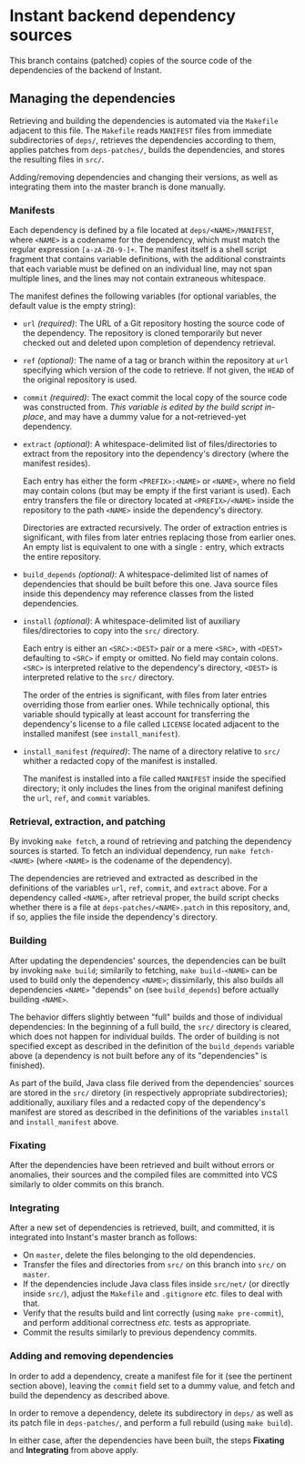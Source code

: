 # Instant backend dependency sources

This branch contains (patched) copies of the source code of the dependencies
of the backend of Instant.

## Managing the dependencies

Retrieving and building the dependencies is automated via the `Makefile`
adjacent to this file. The `Makefile` reads `MANIFEST` files from immediate
subdirectories of `deps/`, retrieves the dependencies according to them,
applies patches from `deps-patches/`, builds the dependencies, and stores the
resulting files in `src/`.

Adding/removing dependencies and changing their versions, as well as
integrating them into the master branch is done manually.

### Manifests

Each dependency is defined by a file located at `deps/<NAME>/MANIFEST`, where
`<NAME>` is a codename for the dependency, which must match the regular
expression `[a-zA-Z0-9-]+`. The manifest itself is a shell script fragment
that contains variable definitions, with the additional constraints that each
variable must be defined on an individual line, may not span multiple lines,
and the lines may not contain extraneous whitespace.

The manifest defines the following variables (for optional variables, the
default value is the empty string):

  - `url` *(required)*: The URL of a Git repository hosting the source code of
    the dependency. The repository is cloned temporarily but never checked
    out and deleted upon completion of dependency retrieval.

  - `ref` *(optional)*: The name of a tag or branch within the repository at
    `url` specifying which version of the code to retrieve. If not given, the
    `HEAD` of the original repository is used.

  - `commit` *(required)*: The exact commit the local copy of the source code
    was constructed from. *This variable is edited by the build script
    in-place*, and may have a dummy value for a not-retrieved-yet dependency.

  - `extract` *(optional)*: A whitespace-delimited list of files/directories
    to extract from the repository into the dependency's directory (where the
    manifest resides).

    Each entry has either the form `<PREFIX>:<NAME>` or `<NAME>`, where no
    field may contain colons (but may be empty if the first variant is used).
    Each entry transfers the file or directory located at `<PREFIX>/<NAME>`
    inside the repository to the path `<NAME>` inside the dependency's
    directory.

    Directories are extracted recursively. The order of extraction entries is
    significant, with files from later entries replacing those from earlier
    ones. An empty list is equivalent to one with a single `:` entry, which
    extracts the entire repository.

  - `build_depends` *(optional)*: A whitespace-delimited list of names of
    dependencies that should be built before this one. Java source files
    inside this dependency may reference classes from the listed dependencies.

  - `install` *(optional)*: A whitespace-delimited list of auxiliary
    files/directories to copy into the `src/` directory.

    Each entry is either an `<SRC>:<DEST>` pair or a mere `<SRC>`, with
    `<DEST>` defaulting to `<SRC>` if empty or omitted. No field may contain
    colons. `<SRC>` is interpreted relative to the dependency's directory,
    `<DEST>` is interpreted relative to the `src/` directory.

    The order of the entries is significant, with files from later entries
    overriding those from earlier ones. While technically optional, this
    variable should typically at least account for transferring the
    dependency's license to a file called `LICENSE` located adjacent to the
    installed manifest (see `install_manifest`).

  - `install_manifest` *(required)*: The name of a directory relative to
    `src/` whither a redacted copy of the manifest is installed.

    The manifest is installed into a file called `MANIFEST` inside the
    specified directory; it only includes the lines from the original
    manifest defining the `url`, `ref`, and `commit` variables.

### Retrieval, extraction, and patching

By invoking `make fetch`, a round of retrieving and patching the dependency
sources is started. To fetch an individual dependency, run `make fetch-<NAME>`
(where `<NAME>` is the codename of the dependency).

The dependencies are retrieved and extracted as described in the definitions
of the variables `url`, `ref`, `commit`, and `extract` above. For a dependency
called `<NAME>`, after retrieval proper, the build script checks whether there
is a file at `deps-patches/<NAME>.patch` in this repository, and, if so,
applies the file inside the dependency's directory.

### Building

After updating the dependencies' sources, the dependencies can be built by
invoking `make build`; similarily to fetching, `make build-<NAME>` can be used
to build only the dependency `<NAME>`; dissimilarly, this also builds all
dependencies `<NAME>` "depends" on (see `build_depends`) before actually
building `<NAME>`.

The behavior differs slightly between "full" builds and those of individual
dependencies: In the beginning of a full build, the `src/` directory is
cleared, which does not happen for individual builds. The order of building is
not specified except as described in the definition of the `build_depends`
variable above (a dependency is not built before any of its "dependencies" is
finished).

As part of the build, Java class file derived from the dependencies' sources
are stored in the `src/` diretory (in respectively appropriate
subdirectories); additionally, auxiliary files and a redacted copy of the
dependency's manifest are stored as described in the definitions of the
variables `install` and `install_manifest` above.

### Fixating

After the dependencies have been retrieved and built without errors or
anomalies, their sources and the compiled files are committed into VCS
similarly to older commits on this branch.

### Integrating

After a new set of dependencies is retrieved, built, and committed, it is
integrated into Instant's master branch as follows:

  - On `master`, delete the files belonging to the old dependencies.
  - Transfer the files and directories from `src/` on this branch into `src/`
    on `master`.
  - If the dependencies include Java class files inside `src/net/` (or
    directly inside `src/`), adjust the `Makefile` and `.gitignore` _etc._
    files to deal with that.
  - Verify that the results build and lint correctly (using
    `make pre-commit`), and perform additional correctness _etc._ tests as
    appropriate.
  - Commit the results similarly to previous dependency commits.

### Adding and removing dependencies

In order to add a dependency, create a manifest file for it (see the pertinent
section above), leaving the `commit` field set to a dummy value, and fetch and
build the dependency as described above.

In order to remove a dependency, delete its subdirectory in `deps/` as well
as its patch file in `deps-patches/`, and perform a full rebuild (using
`make build`).

In either case, after the dependencies have been built, the steps **Fixating**
and **Integrating** from above apply.
